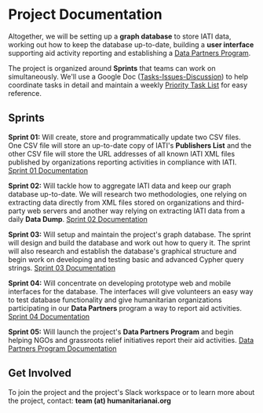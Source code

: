 # Project Documentation

Altogether, we will be setting up a **graph database** to store IATI data, working out how to keep the database up-to-date, building a **user interface** supporting aid activity reporting and establishing a [Data Partners Program](https://github.com/Humanitarian-AI/IATIPlus/blob/main/Documentation/DataPartners.md).

The project is organized around **Sprints** that teams can work on simultaneously. We'll use a Google Doc ([Tasks-Issues-Discussion](https://docs.google.com/spreadsheets/d/1xUJVYvpIOpvYXDZuZ9LRegdA7aryA1oKWyKeZcw0i3o/edit?usp=sharing)) to help coordinate tasks in detail and maintain a weekly [Priority Task List](https://github.com/Humanitarian-AI/IATIPlus/blob/main/Documentation/Tasks.md) for easy reference.

## Sprints

**Sprint 01:** Will create, store and programmatically update two CSV files. One CSV file will store an up-to-date copy of IATI's **Publishers List** and the other CSV file will store the URL addresses of all known IATI XML files published by organizations reporting activities in compliance with IATI. [Sprint 01 Documentation](https://github.com/Humanitarian-AI/IATIPlus/blob/main/Documentation/Sprint01.md)

**Sprint 02:** Will tackle how to aggregate IATI data and keep our graph database up-to-date. We will research two methodologies, one relying on extracting data directly from XML files stored on organizations and third-party web servers and another way relying on extracting IATI data from a daily **Data Dump**. [Sprint 02 Documentation](https://github.com/Humanitarian-AI/IATIPlus/blob/main/Documentation/Sprint02.md)

**Sprint 03:** Will setup and maintain the project's graph database. The sprint will design and build the database and work out how to query it. The sprint will also research and establish the database's graphical structure and begin work on developing and testing basic and advanced Cypher query strings. [Sprint 03 Documentation](https://github.com/Humanitarian-AI/IATIPlus/blob/main/Documentation/Sprint03.md)

**Sprint 04:** Will concentrate on developing prototype web and mobile interfaces for the database. The interfaces will give volunteers an easy way to test database functionality and give humanitarian organizations participating in our **Data Partners** program a way to report aid activities. [Sprint 04 Documentation](https://github.com/Humanitarian-AI/IATIPlus/blob/main/Documentation/Sprint04.md)

**Sprint 05:** Will launch the project's **Data Partners Program** and begin helping NGOs and grassroots relief initiatives report their aid activities. [Data Partners Program Documentation](https://github.com/Humanitarian-AI/IATIPlus/blob/main/Documentation/DataPartners.md)

## Get Involved

To join the project and the project's Slack workspace or to learn more about the project, contact: **team (at) humanitarianai.org**
